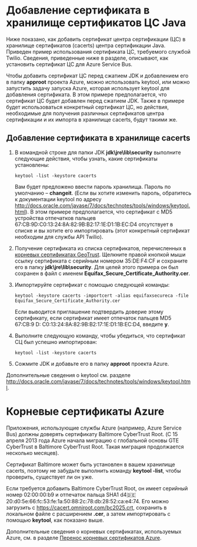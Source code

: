 <properties linkid="develop-java-how-to-add-a-certificate" urlDisplayName="Добавление сертификата в хранилище ЦС" pageTitle="Добавление сертификата в хранилище ЦС Java – Azure" metaKeywords="Сертификат Azure Twilio Java, Twilio Java Certificate, Azure Service Bus" description="Сведения о добавлении сертификата в центр сертификации (ЦС) в хранилище сертификатов (cacerts) центра сертификации Java для службы Twilio или Azure Service Bus." metaCanonical="" services="" documentationCenter="Java" title="Добавление сертификата в хранилище сертификатов ЦС Java" authors=""  solutions="" writer="waltpo" manager="bjsmith" editor="mollybos"  />

# Добавление сертификата в хранилище сертификатов ЦС Java
Ниже показано, как добавить сертификат центра сертификации (ЦС) в хранилище сертификатов (cacerts) центра сертификации Java. Приведен пример использования сертификата ЦС, требуемого службой Twilio. Сведения, приведенные ниже в разделе, описывают, как установить сертификат ЦС для Azure Service Bus. 

Чтобы добавить сертификат ЦС перед сжатием JDK и добавлением его в папку **approot** проекта Azure, можно использовать keytool, или можно запустить задачу запуска Azure, которая использует keytool для добавления сертификата. В этом примере предполагается, что сертификат ЦС будет добавлен перед сжатием JDK. Также в примере будет использоваться конкретный сертификат ЦС, но действия, необходимые для получения различных сертификатов центра сертификации и их импорта в хранилище cacerts, будут такими же.

## Добавление сертификата в хранилище cacerts

1. В командной строке для папки JDK **jdk\jre\lib\security** выполните следующие действия, чтобы узнать, какие сертификаты установлены:

	`keytool -list -keystore cacerts`

	Вам будет предложено ввести пароль хранилища. Пароль по умолчанию – **changeit**. (Если вы хотите изменить пароль, обратитесь к документации keytool по адресу <http://docs.oracle.com/javase/7/docs/technotes/tools/windows/keytool.html>). В этом примере предполагается, что сертификат с MD5 устройства отпечатков пальцев 67:CB:9D:C0:13:24:8A:82:9B:B2:17:1E:D1:1B:EC:D4 отсутствует в списке и вы хотите его импортировать (этот конкретный сертификат необходим для службы API Twilio).
2. Получение сертификата из списка сертификатов, перечисленных в [корневых сертификатах GeoTrust](http://www.geotrust.com/resources/root-certificates/). Щелкните правой кнопкой мыши ссылку сертификата с серийным номером 35:DE:F4:CF и сохраните его в папку **jdk\jre\lib\security**. Для целей этого примера он был сохранен в файл с именем **Equifax\_Secure\_Certificate\_Authority.cer**.
3. Импортируйте сертификат с помощью следующей команды:

	`keytool -keystore cacerts -importcert -alias equifaxsecureca -file Equifax_Secure_Certificate_Authority.cer`

	Если выводится приглашение подтвердить доверие этому сертификату, если сертификат имеет отпечаток пальцев MD5 67:CB:9 D: C0:13:24:8A:82:9B:B2:17:1E:D1:1B:EC:D4, введите **y**.
4. Выполните следующую команду, чтобы убедиться, что сертификат СЦ был успешно импортирован:

	`keytool -list -keystore cacerts`

5. Сожмите JDK и добавьте его в папку **approot** проекта Azure.

Дополнительные сведения о keytool см. разделе <http://docs.oracle.com/javase/7/docs/technotes/tools/windows/keytool.html>.

# Корневые сертификаты Azure

Приложения, использующие службы Azure (например, Azure Service Bus) должны доверять сертификату Baltimore CyberTrust Root. (С 15 апреля 2013 года Azure начала миграцию с глобальной основы GTE CyberTrust в Baltimore CyberTrust Root. Такая миграция продолжается несколько месяцев).

Сертификат Baltimore может быть установлен в вашем хранилище cacerts, поэтому не забудьте выполнить команду **keytool -list**, чтобы проверить, существует ли он уже.

Если требуется добавить Baltimore CyberTrust Root, он имеет серийный номер 02:00:00:b9 и отпечаток пальца SHA1 d4:de:20:d0:5e:66:fc:53:fe:1a:50:88:2c:78:db:28:52:ca:e4:74. Его можно загрузить с <https://cacert.omniroot.com/bc2025.crt>, сохранить в локальном файле с расширением **.cer**, а затем импортировать с помощью **keytool**, как показано выше.

Дополнительные сведения о корневых сертификатах, используемых Azure, см. в разделе [Перенос корневых сертификатов Azure](http://blogs.msdn.com/b/windowsazure/archive/2013/03/15/windows-azure-root-certificate-migration.aspx).


